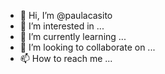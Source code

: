 - 👋 Hi, I’m @paulacasito
- 👀 I’m interested in ...
- 🌱 I’m currently learning ...
- 💞️ I’m looking to collaborate on ...
- 📫 How to reach me ...

<!---
paulacasito/paulacasito is a ✨ special ✨ repository because its `README.md` (this file) appears on your GitHub profile.
You can click the Preview link to take a look at your changes.
--->
